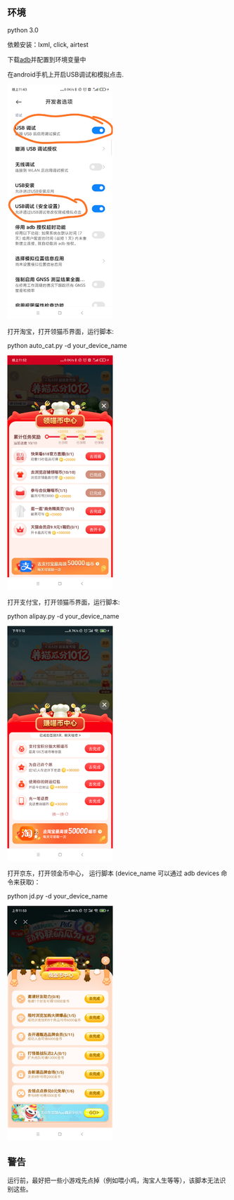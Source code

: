 ## 环境

python 3.0

依赖安装：lxml, click, airtest

下载[adb](https://developer.android.com/studio/command-line/adb)并配置到环境变量中



在android手机上开启USB调试和模拟点击.

<img src="preview/usb_setting.jpg" alt="USB调试" width="240px"/>

打开淘宝，打开领猫币界面，运行脚本:

python auto_cat.py -d your_device_name

<img src="preview/taobao.jpg" alt="淘宝" width="240px"/>

打开支付宝，打开领猫币界面，运行脚本:

python alipay.py -d your_device_name

<img src="preview/alipay.png" alt="支付宝" width="240px"/>

打开京东，打开领金币中心， 运行脚本 (device_name 可以通过 adb devices 命令来获取)：

python jd.py -d your_device_name  

<img src="preview/jd.png" alt="狗东" width="240px"/>

## 警告

运行前，最好把一些小游戏先点掉（例如喂小鸡，淘宝人生等等），该脚本无法识别这些。

